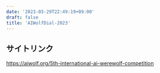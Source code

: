 ```yaml
---
date: '2023-03-29T22:49:19+09:00'
draft: false
title: 'AIWolfDial-2023'
---
```


## サイトリンク
https://aiwolf.org/5th-international-ai-werewolf-competition